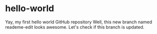 # hello-world
Yay, my first hello world GitHub repository
Well, this new branch named reademe-edit looks awesome.
Let's check if this branch is updated.